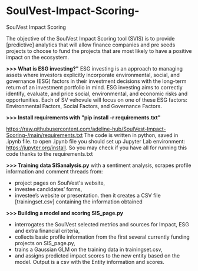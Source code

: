 # SoulVest-Impact-Scoring-
SoulVest Impact Scoring 

The objective of the SoulVest Impact Scoring tool (SVIS) is to provide [predictive] analytics that will allow finance companies and pre seeds projects to choose to fund the projects that are most likely to have a positive impact on the ecosystem.

**>>> What is ESG investing?"**
ESG investing is an approach to managing assets where investors explicitly incorporate environmental, social, and governance (ESG) factors in their investment decisions with the long-term return of an investment portfolio in mind. ESG investing aims to correctly identify, evaluate, and price social, environmental, and economic risks and opportunities.
Each of SV vehovule will focus on one of these ESG factors: Environmental Factors, Social Factors, and Governance Factors.

**>>> Install requirements with "pip install -r requirements.txt"**

https://raw.githubusercontent.com/adeline-hub/SoulVest-Impact-Scoring-/main/requirements.txt
The code is written in python, saved in .ipynb file. to open .ipynb file you should set up Jupyter Lab environment: https://jupyter.org/install. 
So you may check if you have all for running this code thanks to the requirements.txt


**>>> Training data SISanalysis.py**
with a sentiment analysis, scrapes profile information and comment threads from:
-	project pages on SoulVest's website,
-	investee candidates’ forms,
-	investee’s website or presentation.
then it creates a CSV file [trainingset.csv] containing the information obtained 

**>>> Building a model and scoring SIS_page.py**
-	interrogates the SoulVest selected metrics and sources for Impact, ESG and extra financial criteria,
-	collects basic profile information from the first several currently funding projects on SIS_page.py, 
-	trains a Gaussian GLM on the training data in trainingset.csv, 
-	and assigns predicted impact scores to the new entity based on the model. 
Output is a csv with the Entity information and scores.
